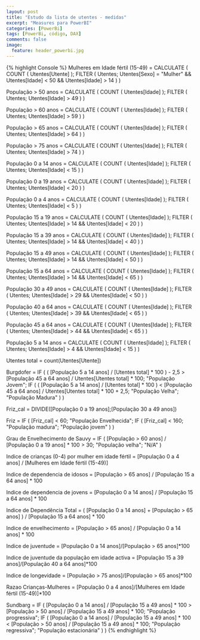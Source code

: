 ```yaml
---
layout: post
title: "Estudo da lista de utentes - medidas"
excerpt: "Measures para PowerBI"
categories: [PowerBi]
tags: [PowerBi, código, DAX]
comments: false
image:
  feature: header_powerbi.jpg
---
```

{% highlight Console %}
Mulheres em Idade fértil (15-49) = 
CALCULATE (
    COUNT ( Utentes[Utente] );
    FILTER (
        Utentes;
        Utentes[Sexo] = "Mulher"
            && Utentes[Idade] < 50
            && Utentes[Idade] > 14
    )
)

População > 50 anos = 
CALCULATE (
    COUNT ( Utentes[Idade] );
    FILTER (
        Utentes;
        Utentes[Idade] > 49
    )
)

População > 60 anos = 
CALCULATE (
    COUNT ( Utentes[Idade] );
    FILTER (
        Utentes;
        Utentes[Idade] > 59
    )
)

População > 65 anos = 
CALCULATE (
    COUNT ( Utentes[Idade] );
    FILTER (
        Utentes;
        Utentes[Idade] > 64
    )
)

População > 75 anos = 
CALCULATE (
    COUNT ( Utentes[Idade] );
    FILTER (
        Utentes;
        Utentes[Idade] > 74
    )
)

População 0 a 14 anos = 
CALCULATE (
    COUNT ( Utentes[Idade] );
    FILTER (
        Utentes;
             Utentes[Idade] < 15
    )
)

População 0 a 19 anos = 
CALCULATE (
    COUNT ( Utentes[Idade] );
    FILTER (
        Utentes;
             Utentes[Idade] < 20
    )
)

População 0 a 4 anos = 
CALCULATE (
    COUNT ( Utentes[Idade] );
    FILTER (
        Utentes;
             Utentes[Idade] < 5
    )
)

População 15 a 19 anos = 
CALCULATE (
    COUNT ( Utentes[Idade] );
    FILTER (
        Utentes;
        Utentes[Idade] > 14
            && Utentes[Idade] < 20
    )
)

População 15 a 39 anos = 
CALCULATE (
    COUNT ( Utentes[Idade] );
    FILTER (
        Utentes;
        Utentes[Idade] > 14
            && Utentes[Idade] < 40
    )
)

População 15 a 49 anos = 
CALCULATE (
    COUNT ( Utentes[Idade] );
    FILTER (
        Utentes;
        Utentes[Idade] > 14
            && Utentes[Idade] < 50
    )
)

População 15 a 64 anos = 
CALCULATE (
    COUNT ( Utentes[Idade] );
    FILTER (
        Utentes;
        Utentes[Idade] > 14
            && Utentes[Idade] < 65
    )
)

População 30 a 49 anos = 
CALCULATE (
    COUNT ( Utentes[Idade] );
    FILTER (
        Utentes;
        Utentes[Idade] > 29
            && Utentes[Idade] < 50
    )
)

População 40 a 64 anos = 
CALCULATE (
    COUNT ( Utentes[Idade] );
    FILTER (
        Utentes;
        Utentes[Idade] > 39
            && Utentes[Idade] < 65
    )
)

População 45 a 64 anos = 
CALCULATE (
    COUNT ( Utentes[Idade] );
    FILTER (
        Utentes;
        Utentes[Idade] > 44
            && Utentes[Idade] < 65
    )
)

População 5 a 14 anos = 
CALCULATE (
    COUNT ( Utentes[Idade] );
    FILTER (
        Utentes;
        Utentes[Idade] > 4
            && Utentes[Idade] < 15
    )
)

Utentes total = count(Utentes[Utente])

Burgdofer = 
IF (
    ( [População 5 a 14 anos] / [Utentes total] * 100 ) - 2,5
        > [População 45 a 64 anos] / Utentes[Utentes total] * 100;
    "População Jovem";
    IF (
        ( [População 5 a 14 anos] / [Utentes total] * 100 )
            < [População 45 a 64 anos] / Utentes[Utentes total]
            * 100 + 2,5;
        "População Velha";
        "População Madura"
    )
)

Friz_cal = DIVIDE([População 0 a 19 anos];[População 30 a 49 anos])

Friz = 
IF (
    [Friz_cal] < 60;
    "População Envelhecida";
    IF ( [Friz_cal] < 160; "População madura"; "População jovem" )
)



Grau de Envelhecimento de Sauvy = 
IF (
    [População > 60 anos] / [População 0 a 19 anos]
        * 100
        > 30;
    "População velha";
    "N/A"
)

Indice de crianças (0-4) por mulher em idade fértil = 
[População 0 a 4 anos] / [Mulheres em Idade fértil (15-49)]

Indice de dependencia de idosos = 
[População > 65 anos] / [População 15 a 64 anos]
    * 100

Indice de dependencia de jovens = 
[População 0 a 14 anos] / [População 15 a 64 anos]
    * 100

Indice de Dependência Total = 
 ( [População 0 a 14 anos] + [População > 65 anos] )
    / [População 15 a 64 anos]
    * 100

Indice de envelhecimento = 
[População > 65 anos] / [População 0 a 14 anos]
    * 100


Indice de juventude = [População 0 a 14 anos]/[População > 65 anos]*100

Indice de juventude da população em idade activa = [População 15 a 39 anos]/[População 40 a 64 anos]*100

Indice de longevidade = [População > 75 anos]/[População > 65 anos]*100



Razao Crianças-Mulheres = [População 0 a 4 anos]/[Mulheres em Idade fértil (15-49)]*100

Sundbarg = 
IF (
    [População 0 a 14 anos] / [População 15 a 49 anos]
        * 100
        > [População > 50 anos] / [População 15 a 49 anos]
        * 100;
    "População progressiva";
    IF (
        [População 0 a 14 anos] / [População 15 a 49 anos]
            * 100
            < [População > 50 anos] / [População 15 a 49 anos]
            * 100;
        "População regressiva";
        "População estacionária"
    )
)
{% endhighlight %}
